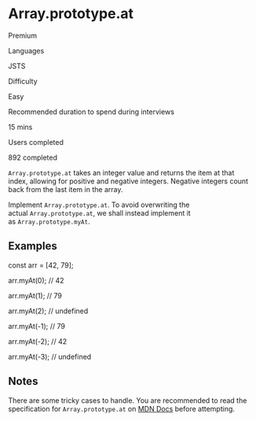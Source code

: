 # Array.prototype.at

Premium

Languages

JSTS

Difficulty

Easy

Recommended duration to spend during interviews

15 mins

Users completed

892 completed

`Array.prototype.at` takes an integer value and returns the item at that index, allowing for positive and negative integers. Negative integers count back from the last item in the array.

Implement `Array.prototype.at`. To avoid overwriting the actual `Array.prototype.at`, we shall instead implement it as `Array.prototype.myAt`.

## Examples

const arr = [42, 79];

arr.myAt(0); // 42

arr.myAt(1); // 79

arr.myAt(2); // undefined

arr.myAt(-1); // 79

arr.myAt(-2); // 42

arr.myAt(-3); // undefined

## Notes

There are some tricky cases to handle. You are recommended to read the specification for `Array.prototype.at` on [MDN Docs](https://developer.mozilla.org/en-US/docs/Web/JavaScript/Reference/Global_Objects/Array/at) before attempting.